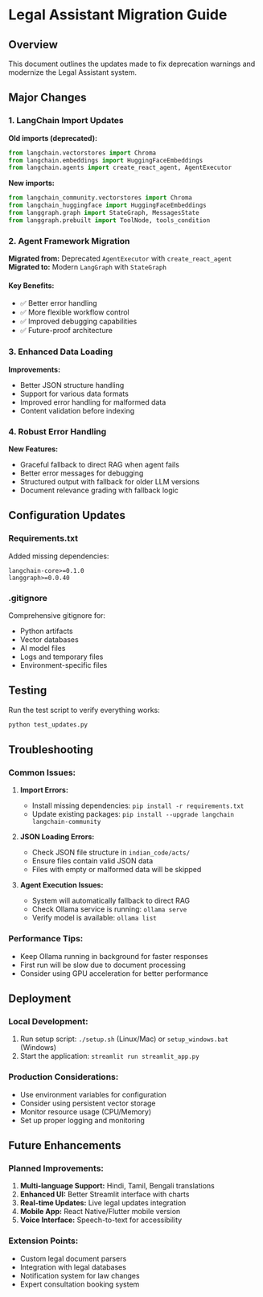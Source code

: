 # Legal Assistant Migration Guide

## Overview
This document outlines the updates made to fix deprecation warnings and modernize the Legal Assistant system.

## Major Changes

### 1. LangChain Import Updates
**Old imports (deprecated):**
```python
from langchain.vectorstores import Chroma
from langchain.embeddings import HuggingFaceEmbeddings
from langchain.agents import create_react_agent, AgentExecutor
```

**New imports:**
```python
from langchain_community.vectorstores import Chroma
from langchain_huggingface import HuggingFaceEmbeddings
from langgraph.graph import StateGraph, MessagesState
from langgraph.prebuilt import ToolNode, tools_condition
```

### 2. Agent Framework Migration
**Migrated from:** Deprecated `AgentExecutor` with `create_react_agent`
**Migrated to:** Modern `LangGraph` with `StateGraph`

#### Key Benefits:
- ✅ Better error handling
- ✅ More flexible workflow control
- ✅ Improved debugging capabilities
- ✅ Future-proof architecture

### 3. Enhanced Data Loading
**Improvements:**
- Better JSON structure handling
- Support for various data formats
- Improved error handling for malformed data
- Content validation before indexing

### 4. Robust Error Handling
**New Features:**
- Graceful fallback to direct RAG when agent fails
- Better error messages for debugging
- Structured output with fallback for older LLM versions
- Document relevance grading with fallback logic

## Configuration Updates

### Requirements.txt
Added missing dependencies:
```
langchain-core>=0.1.0
langgraph>=0.0.40
```

### .gitignore
Comprehensive gitignore for:
- Python artifacts
- Vector databases
- AI model files
- Logs and temporary files
- Environment-specific files

## Testing

Run the test script to verify everything works:
```bash
python test_updates.py
```

## Troubleshooting

### Common Issues:

1. **Import Errors:**
   - Install missing dependencies: `pip install -r requirements.txt`
   - Update existing packages: `pip install --upgrade langchain langchain-community`

2. **JSON Loading Errors:**
   - Check JSON file structure in `indian_code/acts/`
   - Ensure files contain valid JSON data
   - Files with empty or malformed data will be skipped

3. **Agent Execution Issues:**
   - System will automatically fallback to direct RAG
   - Check Ollama service is running: `ollama serve`
   - Verify model is available: `ollama list`

### Performance Tips:
- Keep Ollama running in background for faster responses
- First run will be slow due to document processing
- Consider using GPU acceleration for better performance

## Deployment

### Local Development:
1. Run setup script: `./setup.sh` (Linux/Mac) or `setup_windows.bat` (Windows)
2. Start the application: `streamlit run streamlit_app.py`

### Production Considerations:
- Use environment variables for configuration
- Consider using persistent vector storage
- Monitor resource usage (CPU/Memory)
- Set up proper logging and monitoring

## Future Enhancements

### Planned Improvements:
1. **Multi-language Support:** Hindi, Tamil, Bengali translations
2. **Enhanced UI:** Better Streamlit interface with charts
3. **Real-time Updates:** Live legal updates integration
4. **Mobile App:** React Native/Flutter mobile version
5. **Voice Interface:** Speech-to-text for accessibility

### Extension Points:
- Custom legal document parsers
- Integration with legal databases
- Notification system for law changes
- Expert consultation booking system
